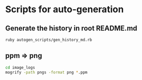 # Scripts for auto-generation

## Generate the history in root README.md

```bash
ruby autogen_scripts/gen_history_md.rb
```

## ppm => png

```bash
cd image_logs
mogrify -path pngs -format png *.ppm
```
